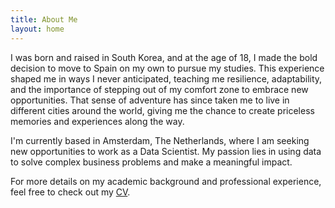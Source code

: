 ```yaml
---
title: About Me
layout: home
---
```


I was born and raised in South Korea, and at the age of 18, I made the bold decision to move to Spain on my own to pursue my studies. This experience shaped me in ways I never anticipated, teaching me resilience, adaptability, and the importance of stepping out of my comfort zone to embrace new opportunities. That sense of adventure has since taken me to live in different cities around the world, giving me the chance to create priceless memories and experiences along the way. 

I'm currently based in Amsterdam, The Netherlands, where I am seeking new opportunities to work as a Data Scientist. My passion lies in using data to solve complex business problems and make a meaningful impact.

For more details on my academic background and professional experience, feel free to check out my [CV](https://github.com/user-attachments/files/17210502/Seyong.Ryoo.Resume.pdf).



[Just the Docs]: https://just-the-docs.github.io/just-the-docs/
[GitHub Pages]: https://docs.github.com/en/pages
[README]: https://github.com/just-the-docs/just-the-docs-template/blob/main/README.md
[Jekyll]: https://jekyllrb.com
[GitHub Pages / Actions workflow]: https://github.blog/changelog/2022-07-27-github-pages-custom-github-actions-workflows-beta/
[use this template]: https://github.com/just-the-docs/just-the-docs-template/generate
